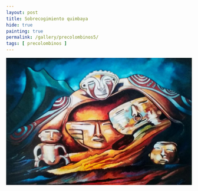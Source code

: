```yaml
---
layout: post
title: Sobrecogimiento quimbaya
hide: true
painting: true
permalink: /gallery/precolombinos5/
tags: [ precolombinos ]
---
```


![Sobrecogimiento quimbaya](/assets/img/paintings/precolomb_5.jpeg)
